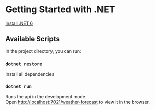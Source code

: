 # Getting Started with .NET

[Install .NET 6](https://dotnet.microsoft.com/en-us/download/dotnet/6.0)

## Available Scripts

In the project directory, you can run:

### `dotnet restore`

Install all dependencies

### `dotnet run`

Runs the api in the development mode.\
Open [http://localhost:7021/weather-forecast](http://localhost:7021/weather-forecast) to view it in the browser.
